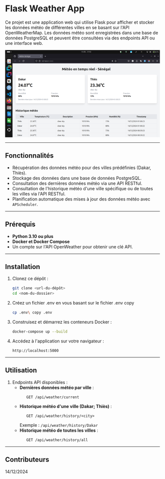 # Flask Weather App

Ce projet est une application web qui utilise Flask pour afficher et stocker les données météo de différentes villes en se basant sur l'API OpenWeatherMap. Les données météo sont enregistrées dans une base de données PostgreSQL et peuvent être consultées via des endpoints API ou une interface web.

![home](imgs/image.png)

---
## Fonctionnalités

- Récupération des données météo pour des villes prédéfinies (Dakar, Thiès).
- Stockage des données dans une base de données PostgreSQL.
- Consultation des dernières données météo via une API RESTful.
- Consultation de l'historique météo d'une ville spécifique ou de toutes les villes via l'API RESTful.
- Planification automatique des mises à jour des données météo avec `APScheduler`.
---
## Prérequis

- **Python 3.10 ou plus**
- **Docker et Docker Compose**
- Un compte sur l'API OpenWeather pour obtenir une clé API.
---


## Installation

1. Clonez ce dépôt :
   ```bash
   git clone <url-du-dépôt>
   cd <nom-du-dossier>
   ```

2. Créez un fichier .env en vous basant sur le fichier .env copy
   ```bash
   cp .env\ copy .env
   ```

3. Construisez et démarrez les conteneurs Docker :
   ```bash
   docker-compose up --build
   ```

4. Accédez à l'application sur votre navigateur :   
     ```env
     http://localhost:5000
     
     ```

---

## Utilisation

1. Endpoints API disponibles :
   - **Dernières données météo par ville** :
     ```
        GET /api/weather/current
     ```
   - **Historique météo d'une ville (Dakar; Thiès)** :
     ```
        GET /api/weather/history/<city>
     ```
     Exemple : `/api/weather/history/Dakar`
   - **Historique météo de toutes les villes** :
     ```
        GET /api/weather/history/all
     ```
---
## Contributeurs

14/12/2024
